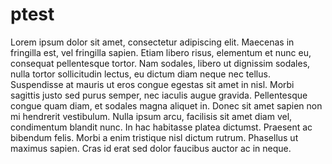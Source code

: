 # ptest
Lorem ipsum dolor sit amet, consectetur adipiscing elit. Maecenas in fringilla est, vel fringilla sapien. Etiam libero risus, elementum et nunc eu, consequat pellentesque tortor. Nam sodales, libero ut dignissim sodales, nulla tortor sollicitudin lectus, eu dictum diam neque nec tellus. Suspendisse at mauris ut eros congue egestas sit amet in nisl. Morbi sagittis justo sed purus semper, nec iaculis augue gravida. Pellentesque congue quam diam, et sodales magna aliquet in. Donec sit amet sapien non mi hendrerit vestibulum. Nulla ipsum arcu, facilisis sit amet diam vel, condimentum blandit nunc. In hac habitasse platea dictumst. Praesent ac bibendum felis. Morbi a enim tristique nisl dictum rutrum. Phasellus ut maximus sapien. Cras id erat sed dolor faucibus auctor ac in neque.
